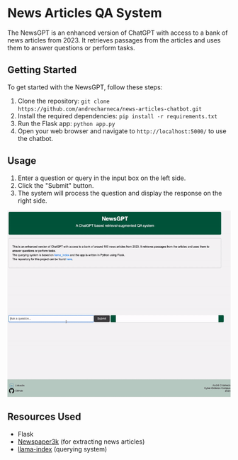 # News Articles QA System

The NewsGPT is an enhanced version of ChatGPT with access to a bank of news articles from 2023. It retrieves passages from the articles and uses them to answer questions or perform tasks.

## Getting Started

To get started with the NewsGPT, follow these steps:

1. Clone the repository: `git clone https://github.com/andrecharneca/news-articles-chatbot.git`
2. Install the required dependencies: `pip install -r requirements.txt`
3. Run the Flask app: `python app.py`
4. Open your web browser and navigate to `http://localhost:5000/` to use the chatbot.

## Usage

1. Enter a question or query in the input box on the left side.
2. Click the "Submit" button.
3. The system will process the question and display the response on the right side.

<img src="data/images/newsgpt.gif" alt="Alt Text" width="900">

## Resources Used

- Flask
- [Newspaper3k](https://newspaper.readthedocs.io/en/latest/) (for extracting news articles)
- [llama-index](https://github.com/jerryjliu/llama_index) (querying system)

